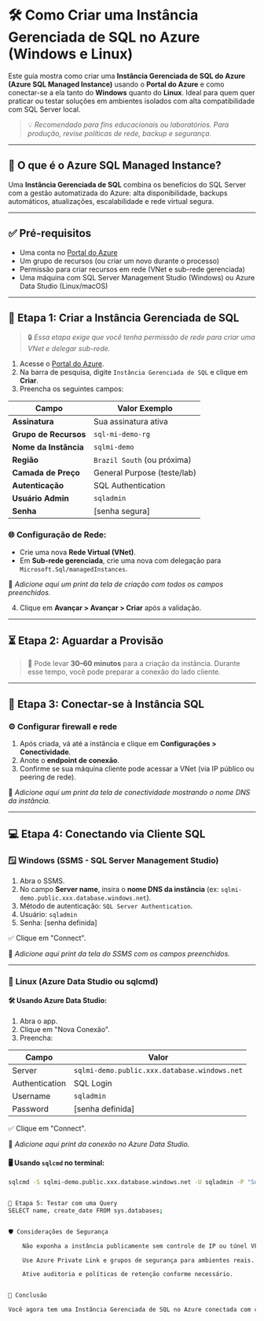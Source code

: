 # 🛠️ Como Criar uma Instância Gerenciada de SQL no Azure (Windows e Linux)

Este guia mostra como criar uma **Instância Gerenciada de SQL do Azure (Azure SQL Managed Instance)** usando o **Portal do Azure** e como conectar-se a ela tanto do **Windows** quanto do **Linux**. Ideal para quem quer praticar ou testar soluções em ambientes isolados com alta compatibilidade com SQL Server local.

> 💡 *Recomendado para fins educacionais ou laboratórios. Para produção, revise políticas de rede, backup e segurança.*

---

## 📌 O que é o Azure SQL Managed Instance?

Uma **Instância Gerenciada de SQL** combina os benefícios do SQL Server com a gestão automatizada do Azure: alta disponibilidade, backups automáticos, atualizações, escalabilidade e rede virtual segura.

---

## ✅ Pré-requisitos

- Uma conta no [Portal do Azure](https://portal.azure.com)
- Um grupo de recursos (ou criar um novo durante o processo)
- Permissão para criar recursos em rede (VNet e sub-rede gerenciada)
- Uma máquina com SQL Server Management Studio (Windows) ou Azure Data Studio (Linux/macOS)

---

## 🧱 Etapa 1: Criar a Instância Gerenciada de SQL

> 🔒 *Essa etapa exige que você tenha permissão de rede para criar uma VNet e delegar sub-rede.*

1. Acesse o [Portal do Azure](https://portal.azure.com).
2. Na barra de pesquisa, digite `Instância Gerenciada de SQL` e clique em **Criar**.
3. Preencha os seguintes campos:

| Campo               | Valor Exemplo                      |
|---------------------|------------------------------------|
| **Assinatura**       | Sua assinatura ativa               |
| **Grupo de Recursos**| `sql-mi-demo-rg`                   |
| **Nome da Instância**| `sqlmi-demo`                      |
| **Região**           | `Brazil South` (ou próxima)        |
| **Camada de Preço**  | General Purpose (teste/lab)        |
| **Autenticação**     | SQL Authentication                 |
| **Usuário Admin**    | `sqladmin`                         |
| **Senha**            | [senha segura]                     |

### 🌐 Configuração de Rede:

- Crie uma nova **Rede Virtual (VNet)**.
- Em **Sub-rede gerenciada**, crie uma nova com delegação para `Microsoft.Sql/managedInstances`.

📸 *Adicione aqui um print da tela de criação com todos os campos preenchidos.*

4. Clique em **Avançar > Avançar > Criar** após a validação.

---

## ⏳ Etapa 2: Aguardar a Provisão

> 🚧 Pode levar **30–60 minutos** para a criação da instância. Durante esse tempo, você pode preparar a conexão do lado cliente.

---

## 🔗 Etapa 3: Conectar-se à Instância SQL

### ⚙️ Configurar firewall e rede

1. Após criada, vá até a instância e clique em **Configurações > Conectividade**.
2. Anote o **endpoint de conexão**.
3. Confirme se sua máquina cliente pode acessar a VNet (via IP público ou peering de rede).

📸 *Adicione aqui um print da tela de conectividade mostrando o nome DNS da instância.*

---

## 💻 Etapa 4: Conectando via Cliente SQL

### 🪟 **Windows (SSMS - SQL Server Management Studio)**

1. Abra o SSMS.
2. No campo **Server name**, insira o **nome DNS da instância** (ex: `sqlmi-demo.public.xxx.database.windows.net`).
3. Método de autenticação: `SQL Server Authentication`.
4. Usuário: `sqladmin`
5. Senha: [senha definida]

✅ Clique em "Connect".

📸 *Adicione aqui print da tela do SSMS com os campos preenchidos.*

---

### 🐧 **Linux (Azure Data Studio ou sqlcmd)**

#### 🛠️ Usando Azure Data Studio:

1. Abra o app.
2. Clique em "Nova Conexão".
3. Preencha:

| Campo       | Valor                             |
|-------------|-----------------------------------|
| Server      | `sqlmi-demo.public.xxx.database.windows.net` |
| Authentication | SQL Login                    |
| Username    | `sqladmin`                        |
| Password    | [senha definida]                  |

✅ Clique em "Connect".

📸 *Adicione aqui print da conexão no Azure Data Studio.*

#### 🖥️ Usando `sqlcmd` no terminal:

```bash
sqlcmd -S sqlmi-demo.public.xxx.database.windows.net -U sqladmin -P "SuaSenhaAqui"


🧪 Etapa 5: Testar com uma Query
SELECT name, create_date FROM sys.databases;


🛡️ Considerações de Segurança

    Não exponha a instância publicamente sem controle de IP ou túnel VPN.

    Use Azure Private Link e grupos de segurança para ambientes reais.

    Ative auditoria e políticas de retenção conforme necessário.


🧠 Conclusão

Você agora tem uma Instância Gerenciada de SQL no Azure conectada com cliente local, pronta para uso com segurança e alta disponibilidade.

